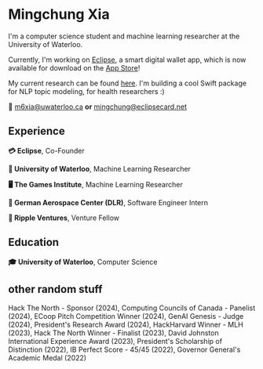 # Mingchung Xia

I'm a computer science student and machine learning researcher at the University of Waterloo. 

Currently, I'm working on [Eclipse](https://eclipsecard.net), a smart digital wallet app, which is now available for download on the [App Store](https://apps.apple.com/app/eclipse-cashback-and-rewards/id6444634565)!

My current research can be found [here](https://git.uwaterloo.ca/jrwallace/swiftnlp). I'm building a cool Swift package for NLP topic modeling, for health researchers :)

📧 m6xia@uwaterloo.ca **or** mingchung@eclipsecard.net

## Experience

**💳 Eclipse**, Co-Founder

**🔬 University of Waterloo**, Machine Learning Researcher

**🖥️ The Games Institute**, Machine Learning Researcher

**🚀 German Aerospace Center (DLR)**, Software Engineer Intern

**🌱 Ripple Ventures**, Venture Fellow

## Education

**🎓 University of Waterloo**, Computer Science

## other random stuff

Hack The North - Sponsor (2024), Computing Councils of Canada - Panelist (2024), ECoop Pitch Competition Winner (2024), GenAI Genesis - Judge (2024), President's Research Award (2024), HackHarvard Winner - MLH (2023), Hack The North Winner - Finalist (2023), David Johnston International Experience Award (2023), President's Scholarship of Distinction (2022), IB Perfect Score - 45/45 (2022), Governor General's Academic Medal (2022)
